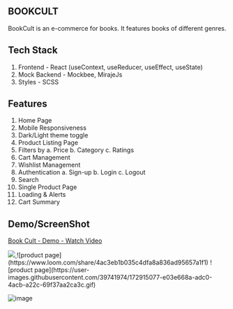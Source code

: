 ## BOOKCULT

BookCult is an e-commerce for books. It features books of different genres.

## Tech Stack
1. Frontend - React (useContext, useReducer, useEffect, useState)
2. Mock Backend - Mockbee, MirajeJs
3. Styles - SCSS

## Features
1. Home Page
2. Mobile Responsiveness 
3. Dark/Light theme toggle
4. Product Listing Page
5. Filters by
  a. Price
  b. Category
  c. Ratings
6. Cart Management
7. Wishlist Management
8. Authentication
  a. Sign-up
  b. Login
  c. Logout
9. Search
10. Single Product Page
11. Loading & Alerts
10. Cart Summary

## Demo/ScreenShot
<a href="https://www.loom.com/share/4ac3eb1b035c4dfa8a836ad95657a1f1">
    <p>Book Cult - Demo - Watch Video</p>
    <img style="max-width:300px;" src="https://cdn.loom.com/sessions/thumbnails/4ac3eb1b035c4dfa8a836ad95657a1f1-with-play.gif">
  </a>
 ![product page](https://www.loom.com/share/4ac3eb1b035c4dfa8a836ad95657a1f1)
![product page](https://user-images.githubusercontent.com/39741974/172915077-e03e668a-adc0-4acb-a22c-69f37aa2ca3c.gif)

![image](https://user-images.githubusercontent.com/39741974/172914848-2097ad10-a768-4e8d-bebd-0f11264cfe57.png)



